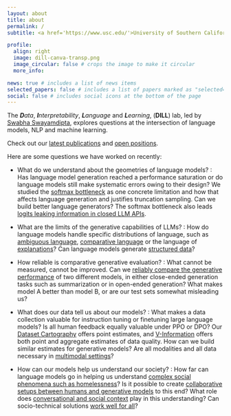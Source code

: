 ```yaml
---
layout: about
title: about
permalink: /
subtitle: <a href='https://www.usc.edu/'>University of Southern California</a> •  <a href='https://www.cs.usc.edu/'>Viterbi CS</a> •  <a href='https://nlp.usc.edu/'>USC NLP</a>

profile:
  align: right
  image: dill-canva-transp.png
  image_circular: false # crops the image to make it circular
  more_info:

news: true # includes a list of news items
selected_papers: false # includes a list of papers marked as "selected={true}"
social: false # includes social icons at the bottom of the page
---
```


The _**D**ata_, _**I**nterpretability_, _**L**anguage_ and _**L**earning_, (**DILL**) lab, led by [Swabha Swayamdipta](https://swabhs.com), explores questions at the intersection of language models, NLP and machine learning.

<span class="emphasized">Check out our [latest publications](/publications/) and [open positions](/opportunities).</span>

Here are some questions we have worked on recently:

- What do we understand about the geometries of language models?
  : Has language model generation reached a performance saturation or do language models still make systematic errors owing to their design? We studied the [softmax bottleneck](https://arxiv.org/abs/2310.01693) as one concrete limitation and how that affects language generation and justifies truncation sampling. Can we build better language generators? The softmax bottleneck also leads [logits leaking information in closed LLM APIs](https://arxiv.org/abs/2403.09539).

- What are the limits of the generative capabilities of LLMs?
  : How do language models handle specific distributions of language, such as [ambiguous language](https://arxiv.org/abs/2304.14399), [comparative language](https://arxiv.org/abs/2305.04978) or the language of [explanations](https://arxiv.org/abs/2112.08674)? Can language models generate [structured data](https://arxiv.org/abs/2406.04834)?

- How reliable is comparative generative evaluation?
  : What cannot be measured, cannot be improved. Can we [reliably compare the generative performance](https://arxiv.org/abs/2407.01878) of two different models, in either close-ended generation tasks such as summarization or in open-ended generation? What makes model A better than model B, or are our test sets somewhat misleading us?

- What does our data tell us about our models?
  : What makes a data collection valuable for instruction tuning or finetuning large language models? Is all human feedback equally valuable under PPO or DPO? Our [Dataset Cartography](https://arxiv.org/abs/2009.10795) offers point estimates, and [V-Information](https://arxiv.org/abs/2110.08420) offers both point and aggregate estimates of data quality. How can we build similar estimates for generative models? Are all modalities and all data necessary in [multimodal settings](https://arxiv.org/abs/2309.09405)?

- How can our models help us understand our society?
  : How far can language models go in helping us understand [complex social phenomena such as homelessness](https://dill-lab.github.io/oath-frames/)? Is it possible to create [collaborative setups between humans and generative models](https://arxiv.org/abs/2201.05955) to this end? What role does [conversational and social context](https://arxiv.org/abs/2306.01985) play in this understanding? Can socio-technical solutions [work well for all](https://arxiv.org/abs/2111.07997)?


<!-- How can we make our [models explain their decisions](https://arxiv.org/abs/2112.08674) to human users, [_intuitively_](https://arxiv.org/abs/2103.01378)? Moreover, as tasks previously considered extremely difficult are getting easier, how do we best [adapt our evaluation methods](https://arxiv.org/abs/2102.01454) to ensure fair evaluation? -->
<!-- Can we use the lessons above to create high quality datasets, more suitable for modern NLP models? Our work on [Generative Data Augmentation](https://arxiv.org/abs/2004.11546) showed that this is possible to automate to some extent, either via [controlled generation](https://arxiv.org/abs/2105.03023) or [selection](https://arxiv.org/abs/2004.10964). -->
<!-- Current large scale models tend to [rely on spurious biases to make the correct predictions](https://arxiv.org/abs/1803.02324). The reduction of undesirable biases could be done via data selection, as in [AFLite](https://arxiv.org/abs/2002.04108) or by altering the [learning objectives](https://arxiv.org/abs/1909.03683). However, the discovery of such biases is much trickier and task-dependent.
Going beyond solutions presented in [AFLite](https://arxiv.org/abs/2002.04108), how can we find spurious correlations automatically? -->
<!--
Particularly harmful are social biases in models, such as those which correlate surface markers of certain dialects with subjective attributes such as toxicity. [Social biases cannot be mitigated easily](https://arxiv.org/abs/2102.00086) and require rethinking data collection and task design, as we show in our [latest paper](https://arxiv.org/abs/2111.07997). -->
<!-- DILL is focused on automatically estimating the quality of datasets for models, efficient pretraining, and semi-automatically building datasets that help models learn better. We also emphasize on special aspects of language that affect dataset quality, such as subjectivity and ambiguity. -->
<!-- - How can we rigorously evaluate the generative capabilities of language models?
- Do language models have the ability to generate text with specific properties and what does that reveal about them?
- What roles do different kinds of data play in the successes or failures of language models?
- How can we use language models to understand our society better? -->